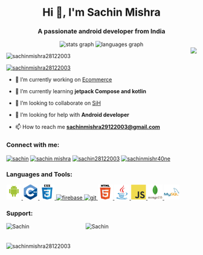 <h1 align="center">Hi 👋, I'm Sachin Mishra</h1>
<h3 align="center">A passionate android developer from India</h3>
<div align="center">
  <img src="https://github-readme-stats.vercel.app/api?username=sachinmishra28122003&hide_title=false&hide_rank=false&show_icons=true&include_all_commits=true&count_private=true&disable_animations=false&theme=dracula&locale=en&hide_border=false" height="150" alt="stats graph"  />
  <img src="https://github-readme-stats.vercel.app/api/top-langs?username=sachinmishra28122003&locale=en&hide_title=false&layout=compact&card_width=320&langs_count=5&theme=dracula&hide_border=false" height="150" alt="languages graph"  />
</div>
<img align="right" height="150" src="https://media0.giphy.com/media/v1.Y2lkPTc5MGI3NjExY2lpYzQzeGwwZmh4amtvNTl1cDlpdWlqajBnM2M2b3J4dXhuMzJoMSZlcD12MV9pbnRlcm5hbF9naWZfYnlfaWQmY3Q9Zw/bGgsc5mWoryfgKBx1u/giphy.gif"  />

<p align="left"> <img src="https://komarev.com/ghpvc/?username=sachinmishra28122003&label=Profile%20views&color=0e75b6&style=flat" alt="sachinmishra28122003" /> </p>

<p align="left"> <a href="https://github.com/ryo-ma/github-profile-trophy"><img src="https://github-profile-trophy.vercel.app/?username=sachinmishra28122003" alt="sachinmishra28122003" /></a> </p>

- 🔭 I’m currently working on [Ecommerce](soon--)

- 🌱 I’m currently learning **jetpack Compose and kotlin**

- 👯 I’m looking to collaborate on [SiH](--)

- 🤝 I’m looking for help with **Android developer**

- 📫 How to reach me **sachinmishra29122003@gmail.com**

<h3 align="left">Connect with me:</h3>
<p align="left">
<a href="https://dev.to/sachin" target="blank"><img align="center" src="https://raw.githubusercontent.com/rahuldkjain/github-profile-readme-generator/master/src/images/icons/Social/devto.svg" alt="sachin" height="30" width="40" /></a>
<a href="https://linkedin.com/in/sachin mishra" target="blank"><img align="center" src="https://raw.githubusercontent.com/rahuldkjain/github-profile-readme-generator/master/src/images/icons/Social/linked-in-alt.svg" alt="sachin mishra" height="30" width="40" /></a>
<a href="https://www.leetcode.com/sachin28122003" target="blank"><img align="center" src="https://raw.githubusercontent.com/rahuldkjain/github-profile-readme-generator/master/src/images/icons/Social/leet-code.svg" alt="sachin28122003" height="30" width="40" /></a>
<a href="https://auth.geeksforgeeks.org/user/sachinmishr40ne" target="blank"><img align="center" src="https://raw.githubusercontent.com/rahuldkjain/github-profile-readme-generator/master/src/images/icons/Social/geeks-for-geeks.svg" alt="sachinmishr40ne" height="30" width="40" /></a>
</p>

<h3 align="left">Languages and Tools:</h3>
<p align="left"> <a href="https://developer.android.com" target="_blank" rel="noreferrer"> <img src="https://raw.githubusercontent.com/devicons/devicon/master/icons/android/android-original-wordmark.svg" alt="android" width="40" height="40"/> </a> <a href="https://www.w3schools.com/cpp/" target="_blank" rel="noreferrer"> <img src="https://raw.githubusercontent.com/devicons/devicon/master/icons/cplusplus/cplusplus-original.svg" alt="cplusplus" width="40" height="40"/> </a> <a href="https://www.w3schools.com/css/" target="_blank" rel="noreferrer"> <img src="https://raw.githubusercontent.com/devicons/devicon/master/icons/css3/css3-original-wordmark.svg" alt="css3" width="40" height="40"/> </a> <a href="https://firebase.google.com/" target="_blank" rel="noreferrer"> <img src="https://www.vectorlogo.zone/logos/firebase/firebase-icon.svg" alt="firebase" width="40" height="40"/> </a> <a href="https://git-scm.com/" target="_blank" rel="noreferrer"> <img src="https://www.vectorlogo.zone/logos/git-scm/git-scm-icon.svg" alt="git" width="40" height="40"/> </a> <a href="https://www.w3.org/html/" target="_blank" rel="noreferrer"> <img src="https://raw.githubusercontent.com/devicons/devicon/master/icons/html5/html5-original-wordmark.svg" alt="html5" width="40" height="40"/> </a> <a href="https://www.java.com" target="_blank" rel="noreferrer"> <img src="https://raw.githubusercontent.com/devicons/devicon/master/icons/java/java-original.svg" alt="java" width="40" height="40"/> </a> <a href="https://developer.mozilla.org/en-US/docs/Web/JavaScript" target="_blank" rel="noreferrer"> <img src="https://raw.githubusercontent.com/devicons/devicon/master/icons/javascript/javascript-original.svg" alt="javascript" width="40" height="40"/> </a> <a href="https://www.mongodb.com/" target="_blank" rel="noreferrer"> <img src="https://raw.githubusercontent.com/devicons/devicon/master/icons/mongodb/mongodb-original-wordmark.svg" alt="mongodb" width="40" height="40"/> </a> <a href="https://www.mysql.com/" target="_blank" rel="noreferrer"> <img src="https://raw.githubusercontent.com/devicons/devicon/master/icons/mysql/mysql-original-wordmark.svg" alt="mysql" width="40" height="40"/> </a> </p>

<h3 align="left">Support:</h3>
<p><a href="https://www.buymeacoffee.com/Sachin "> <img align="left" src="https://cdn.buymeacoffee.com/buttons/v2/default-yellow.png" height="50" width="210" alt="Sachin " /></a><a href="https://ko-fi.com/Sachin"> <img align="left" src="https://cdn.ko-fi.com/cdn/kofi3.png?v=3" height="50" width="210" alt="Sachin" /></a></p><br><br>

<p><img align="center" src="https://github-readme-stats.vercel.app/api/top-langs?username=sachinmishra28122003&show_icons=true&locale=en&layout=compact" alt="sachinmishra28122003" /></p>
